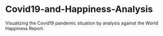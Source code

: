 # Covid19-and-Happiness-Analysis
Visualizing the Covid19 pandemic situation by analysis against the World Happiness Report.
